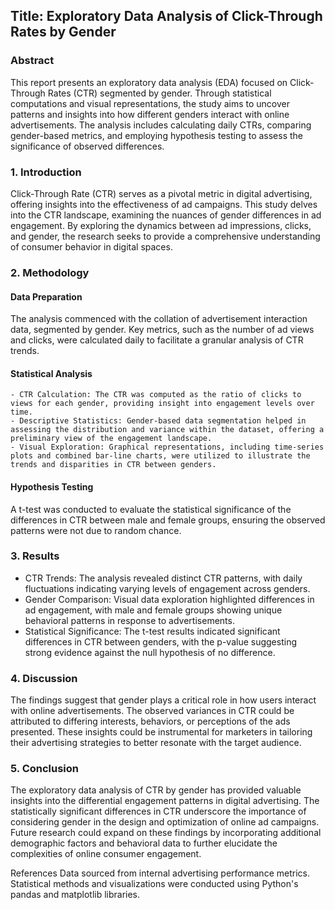 ## Title: Exploratory Data Analysis of Click-Through Rates by Gender

### Abstract
This report presents an exploratory data analysis (EDA) focused on Click-Through Rates (CTR) segmented by gender. Through statistical computations and visual representations, the study aims to uncover patterns and insights into how different genders interact with online advertisements. The analysis includes calculating daily CTRs, comparing gender-based metrics, and employing hypothesis testing to assess the significance of observed differences.

### 1. Introduction
Click-Through Rate (CTR) serves as a pivotal metric in digital advertising, offering insights into the effectiveness of ad campaigns. This study delves into the CTR landscape, examining the nuances of gender differences in ad engagement. By exploring the dynamics between ad impressions, clicks, and gender, the research seeks to provide a comprehensive understanding of consumer behavior in digital spaces.

### 2. Methodology
#### Data Preparation
The analysis commenced with the collation of advertisement interaction data, segmented by gender. Key metrics, such as the number of ad views and clicks, were calculated daily to facilitate a granular analysis of CTR trends.

#### Statistical Analysis
    - CTR Calculation: The CTR was computed as the ratio of clicks to views for each gender, providing insight into engagement levels over time.
    - Descriptive Statistics: Gender-based data segmentation helped in assessing the distribution and variance within the dataset, offering a preliminary view of the engagement landscape.
    - Visual Exploration: Graphical representations, including time-series plots and combined bar-line charts, were utilized to illustrate the trends and disparities in CTR between genders.

#### Hypothesis Testing
A t-test was conducted to evaluate the statistical significance of the differences in CTR between male and female groups, ensuring the observed patterns were not due to random chance.

### 3. Results
- CTR Trends: The analysis revealed distinct CTR patterns, with daily fluctuations indicating varying levels of engagement across genders.
- Gender Comparison: Visual data exploration highlighted differences in ad engagement, with male and female groups showing unique behavioral patterns in response to advertisements.
- Statistical Significance: The t-test results indicated significant differences in CTR between genders, with the p-value suggesting strong evidence against the null hypothesis of no difference.

### 4. Discussion
The findings suggest that gender plays a critical role in how users interact with online advertisements. The observed variances in CTR could be attributed to differing interests, behaviors, or perceptions of the ads presented. These insights could be instrumental for marketers in tailoring their advertising strategies to better resonate with the target audience.

### 5. Conclusion
The exploratory data analysis of CTR by gender has provided valuable insights into the differential engagement patterns in digital advertising. The statistically significant differences in CTR underscore the importance of considering gender in the design and optimization of online ad campaigns. Future research could expand on these findings by incorporating additional demographic factors and behavioral data to further elucidate the complexities of online consumer engagement.

References
Data sourced from internal advertising performance metrics.
Statistical methods and visualizations were conducted using Python's pandas and matplotlib libraries.
